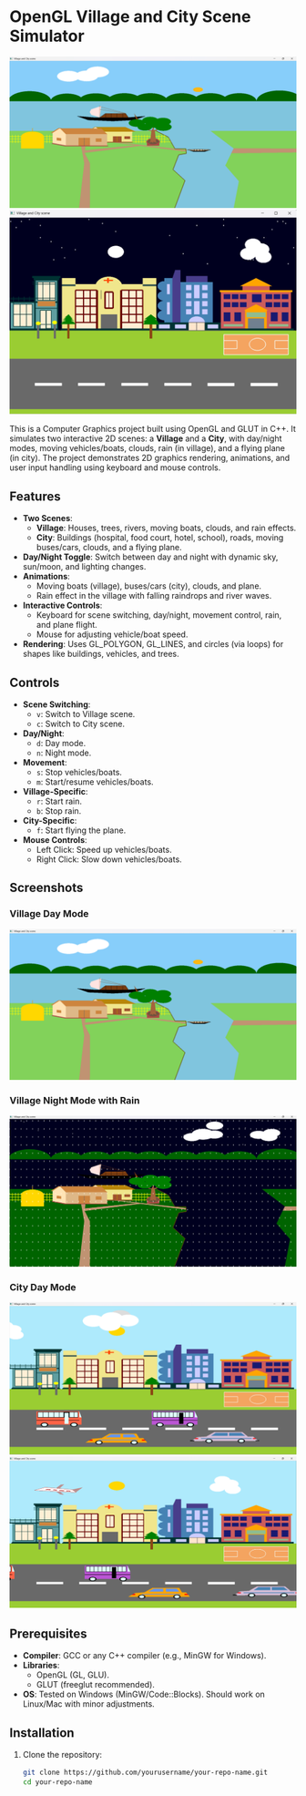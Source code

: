 # OpenGL Village and City Scene Simulator

![Village Day](screenshots/village_day.png)
![City Night](screenshots/city_night.png)

This is a Computer Graphics project built using OpenGL and GLUT in C++. It simulates two interactive 2D scenes: a **Village** and a **City**, with day/night modes, moving vehicles/boats, clouds, rain (in village), and a flying plane (in city). The project demonstrates 2D graphics rendering, animations, and user input handling using keyboard and mouse controls.

## Features
- **Two Scenes**:
  - **Village**: Houses, trees, rivers, moving boats, clouds, and rain effects.
  - **City**: Buildings (hospital, food court, hotel, school), roads, moving buses/cars, clouds, and a flying plane.
- **Day/Night Toggle**: Switch between day and night with dynamic sky, sun/moon, and lighting changes.
- **Animations**:
  - Moving boats (village), buses/cars (city), clouds, and plane.
  - Rain effect in the village with falling raindrops and river waves.
- **Interactive Controls**:
  - Keyboard for scene switching, day/night, movement control, rain, and plane flight.
  - Mouse for adjusting vehicle/boat speed.
- **Rendering**: Uses GL_POLYGON, GL_LINES, and circles (via loops) for shapes like buildings, vehicles, and trees.

## Controls
- **Scene Switching**:
  - `v`: Switch to Village scene.
  - `c`: Switch to City scene.
- **Day/Night**:
  - `d`: Day mode.
  - `n`: Night mode.
- **Movement**:
  - `s`: Stop vehicles/boats.
  - `m`: Start/resume vehicles/boats.
- **Village-Specific**:
  - `r`: Start rain.
  - `b`: Stop rain.
- **City-Specific**:
  - `f`: Start flying the plane.
- **Mouse Controls**:
  - Left Click: Speed up vehicles/boats.
  - Right Click: Slow down vehicles/boats.

## Screenshots
### Village Day Mode
![Village Day](screenshots/village_day.png)

### Village Night Mode with Rain
![Village Night Rain](screenshots/village_night_rain.png)

### City Day Mode
![City Day](screenshots/city_day.png)
![City Day](screenshots/city_day_plane.png)

## Prerequisites
- **Compiler**: GCC or any C++ compiler (e.g., MinGW for Windows).
- **Libraries**:
  - OpenGL (GL, GLU).
  - GLUT (freeglut recommended).
- **OS**: Tested on Windows (MinGW/Code::Blocks). Should work on Linux/Mac with minor adjustments.

## Installation
1. Clone the repository:
   ```bash
   git clone https://github.com/yourusername/your-repo-name.git
   cd your-repo-name
